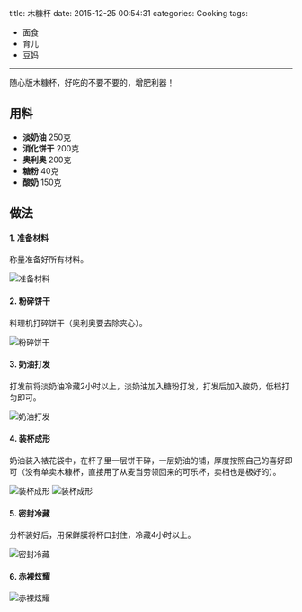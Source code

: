 title: 木糠杯
date: 2015-12-25 00:54:31
categories: Cooking
tags:
 - 面食
 - 育儿
 - 豆妈
---

随心版木糠杯，好吃的不要不要的，增肥利器！

## 用料

* **淡奶油** 250克
* **消化饼干** 200克
* **奥利奥** 200克
* **糖粉** 40克
* **酸奶** 150克

## 做法

#### 1. 准备材料
称量准备好所有材料。

![准备材料](p1.jpg)

#### 2. 粉碎饼干
料理机打碎饼干（奥利奥要去除夹心）。

![粉碎饼干](p2.jpg)

#### 3. 奶油打发
打发前将淡奶油冷藏2小时以上，淡奶油加入糖粉打发，打发后加入酸奶，低档打匀即可。

![奶油打发](p3.jpg)

#### 4. 装杯成形
奶油装入裱花袋中，在杯子里一层饼干碎，一层奶油的铺，厚度按照自己的喜好即可（没有单卖木糠杯，直接用了从麦当劳领回来的可乐杯，卖相也是极好的）。

![装杯成形](p4.jpg)
![装杯成形](p5.jpg)

#### 5. 密封冷藏
分杯装好后，用保鲜膜将杯口封住，冷藏4小时以上。

![密封冷藏](p6.jpg)

#### 6. 赤裸炫耀

![赤裸炫耀](p7.jpg)